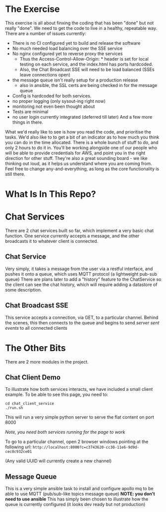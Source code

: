 

The Exercise
============
This exercise is all about finxing the coding that has been "done" but not really "done".
We need to get the code to live in a healthy, repeatable way.  There are a number of issues currently:

 - There is no CI configured yet to build and release the software
 - No much needed load balancing over the SSE service
 - No nginx configured yet to reverse proxy the services
    - Thus the Access-Control-Allow-Origin: * header is set for local testing on each service, and the index.html has ports hardcoded.
    - Also, the Chat Broadcast SSE will need to be load balanced (SSEs leave connections open)
 - the message queue isn't really setup for a production release
    - also in ansible, the SSL certs are being checked in for the message queue
 - Config is hardcoded for both services.
 - no proper logging (only sysout-ing right now)
 - monitoring not even been thought about
 - Tests are minimal
 - no user login currently integrated (deferred till later)
And a few more things in there.


What we'd really like to see is how you read the code, and prioritise the tasks.
We'd also like to to get a bit of an indicator as to how much you think you can do in the time allocated.
There is a whole bunch of stuff to do, and only 2 hours to do it in.
You'll be working alongside one of our people who will be able to provide credentials for AWS, and point you in the right direction for other stuff.
They're also a great sounding board - we like thinking out loud, as it helps us understand where you are coming from.
Feel free to change any-and-everything, as long as the core functionality is still there.


What Is In This Repo?
=====================

Chat Services
=============
There are 2 chat services built so far, which implement a very basic chat function. 
One service currently accepts a message, and the other broadcasts it to whatever client is connected.


Chat Service
------------
Very simply, it takes a message from the user via a restful interface, and pushes it onto a queue, which uses MQTT protocol (a lightweight pub-sub queue)
There are plans later to add a "history" feature to the ChatService so the client can see the chat history, which will require adding a datastore of some description.


Chat Broadcast SSE
------------------
This service accepts a connection, via GET, to a particular channel.
Behind the scenes, this then connects to the queue and begins to send _server sent events_ to all connected clients


The Other Bits
==============

There are 2 more modules in the project. 

Chat Client Demo
----------------

To illustrate how both services interacts, we have included a small client example.
To be able to see this page, you need to:
```
cd chat_client_service
./run.sh
```
This will run a very simple python server to serve the flat content on port 8000

*Note, you need both services running for the page to work*

To go to a particular channel, open 2 browser windows pointing at the following url: ```http://localhost:8000?c=c3743620-cc30-11e6-9d9d-cec0c932ce01```

(Any valid UUID will currently create a new channel)


Message Queue
-------------

This is a very simple ansible task to install and configure apollo mq to be able to use MQTT (pub/sub-like topics message queue)
**NOTE: you don't need to use ansible**
This has simply been chosen to illustrate how the queue is currently configured (it looks dev ready but not production)
